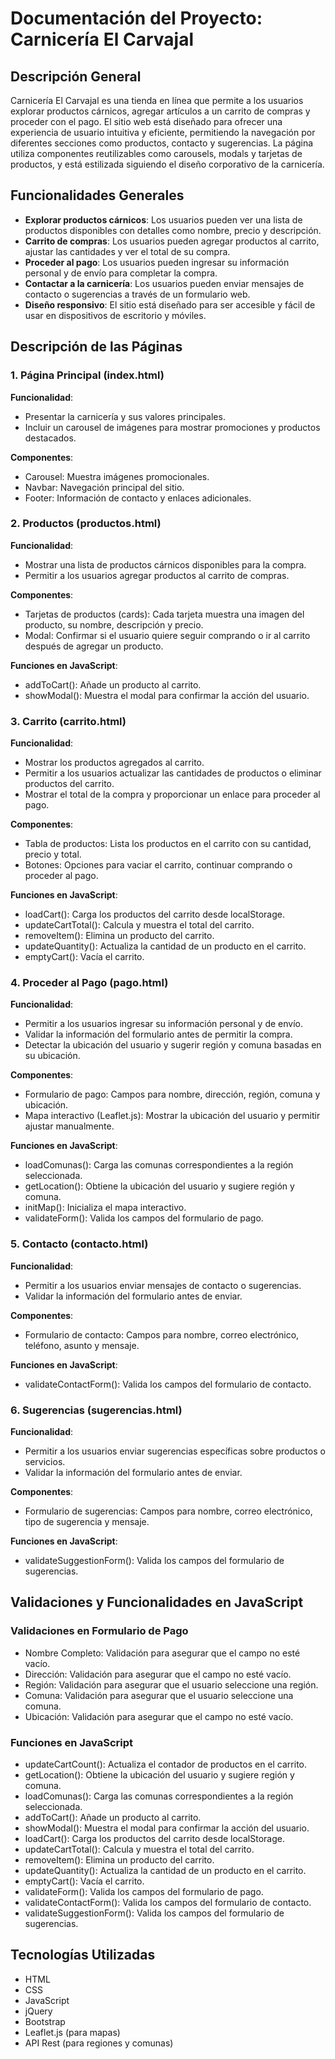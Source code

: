 # Documentación del Proyecto: Carnicería El Carvajal

## Descripción General

Carnicería El Carvajal es una tienda en línea que permite a los usuarios explorar productos cárnicos, agregar artículos a un carrito de compras y proceder con el pago. El sitio web está diseñado para ofrecer una experiencia de usuario intuitiva y eficiente, permitiendo la navegación por diferentes secciones como productos, contacto y sugerencias. La página utiliza componentes reutilizables como carousels, modals y tarjetas de productos, y está estilizada siguiendo el diseño corporativo de la carnicería.

## Funcionalidades Generales

- **Explorar productos cárnicos**: Los usuarios pueden ver una lista de productos disponibles con detalles como nombre, precio y descripción.
- **Carrito de compras**: Los usuarios pueden agregar productos al carrito, ajustar las cantidades y ver el total de su compra.
- **Proceder al pago**: Los usuarios pueden ingresar su información personal y de envío para completar la compra.
- **Contactar a la carnicería**: Los usuarios pueden enviar mensajes de contacto o sugerencias a través de un formulario web.
- **Diseño responsivo**: El sitio está diseñado para ser accesible y fácil de usar en dispositivos de escritorio y móviles.

## Descripción de las Páginas

### 1. Página Principal (index.html)

**Funcionalidad**:

- Presentar la carnicería y sus valores principales.
- Incluir un carousel de imágenes para mostrar promociones y productos destacados.

**Componentes**:

- Carousel: Muestra imágenes promocionales.
- Navbar: Navegación principal del sitio.
- Footer: Información de contacto y enlaces adicionales.

### 2. Productos (productos.html)

**Funcionalidad**:

- Mostrar una lista de productos cárnicos disponibles para la compra.
- Permitir a los usuarios agregar productos al carrito de compras.

**Componentes**:

- Tarjetas de productos (cards): Cada tarjeta muestra una imagen del producto, su nombre, descripción y precio.
- Modal: Confirmar si el usuario quiere seguir comprando o ir al carrito después de agregar un producto.

**Funciones en JavaScript**:

- addToCart(): Añade un producto al carrito.
- showModal(): Muestra el modal para confirmar la acción del usuario.

### 3. Carrito (carrito.html)

**Funcionalidad**:

- Mostrar los productos agregados al carrito.
- Permitir a los usuarios actualizar las cantidades de productos o eliminar productos del carrito.
- Mostrar el total de la compra y proporcionar un enlace para proceder al pago.

**Componentes**:

- Tabla de productos: Lista los productos en el carrito con su cantidad, precio y total.
- Botones: Opciones para vaciar el carrito, continuar comprando o proceder al pago.

**Funciones en JavaScript**:

- loadCart(): Carga los productos del carrito desde localStorage.
- updateCartTotal(): Calcula y muestra el total del carrito.
- removeItem(): Elimina un producto del carrito.
- updateQuantity(): Actualiza la cantidad de un producto en el carrito.
- emptyCart(): Vacía el carrito.

### 4. Proceder al Pago (pago.html)

**Funcionalidad**:

- Permitir a los usuarios ingresar su información personal y de envío.
- Validar la información del formulario antes de permitir la compra.
- Detectar la ubicación del usuario y sugerir región y comuna basadas en su ubicación.

**Componentes**:

- Formulario de pago: Campos para nombre, dirección, región, comuna y ubicación.
- Mapa interactivo (Leaflet.js): Mostrar la ubicación del usuario y permitir ajustar manualmente.

**Funciones en JavaScript**:

- loadComunas(): Carga las comunas correspondientes a la región seleccionada.
- getLocation(): Obtiene la ubicación del usuario y sugiere región y comuna.
- initMap(): Inicializa el mapa interactivo.
- validateForm(): Valida los campos del formulario de pago.

### 5. Contacto (contacto.html)

**Funcionalidad**:

- Permitir a los usuarios enviar mensajes de contacto o sugerencias.
- Validar la información del formulario antes de enviar.

**Componentes**:

- Formulario de contacto: Campos para nombre, correo electrónico, teléfono, asunto y mensaje.

**Funciones en JavaScript**:

- validateContactForm(): Valida los campos del formulario de contacto.

### 6. Sugerencias (sugerencias.html)

**Funcionalidad**:

- Permitir a los usuarios enviar sugerencias específicas sobre productos o servicios.
- Validar la información del formulario antes de enviar.

**Componentes**:

- Formulario de sugerencias: Campos para nombre, correo electrónico, tipo de sugerencia y mensaje.

**Funciones en JavaScript**:

- validateSuggestionForm(): Valida los campos del formulario de sugerencias.

## Validaciones y Funcionalidades en JavaScript

### Validaciones en Formulario de Pago

- Nombre Completo: Validación para asegurar que el campo no esté vacío.
- Dirección: Validación para asegurar que el campo no esté vacío.
- Región: Validación para asegurar que el usuario seleccione una región.
- Comuna: Validación para asegurar que el usuario seleccione una comuna.
- Ubicación: Validación para asegurar que el campo no esté vacío.

### Funciones en JavaScript

- updateCartCount(): Actualiza el contador de productos en el carrito.
- getLocation(): Obtiene la ubicación del usuario y sugiere región y comuna.
- loadComunas(): Carga las comunas correspondientes a la región seleccionada.
- addToCart(): Añade un producto al carrito.
- showModal(): Muestra el modal para confirmar la acción del usuario.
- loadCart(): Carga los productos del carrito desde localStorage.
- updateCartTotal(): Calcula y muestra el total del carrito.
- removeItem(): Elimina un producto del carrito.
- updateQuantity(): Actualiza la cantidad de un producto en el carrito.
- emptyCart(): Vacía el carrito.
- validateForm(): Valida los campos del formulario de pago.
- validateContactForm(): Valida los campos del formulario de contacto.
- validateSuggestionForm(): Valida los campos del formulario de sugerencias.

## Tecnologías Utilizadas

- HTML
- CSS
- JavaScript
- jQuery
- Bootstrap
- Leaflet.js (para mapas)
- API Rest (para regiones y comunas)